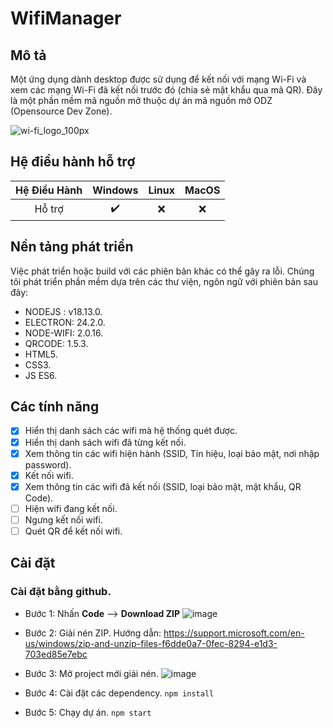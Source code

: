 # WifiManager
## Mô tả
Một ứng dụng dành desktop được sử dụng để kết nối với mạng Wi-Fi và xem các mạng Wi-Fi đã kết nối trước đó (chia sẻ mật khẩu qua mã QR). Đây là một phần mềm mã nguồn mở thuộc dự án mã nguồn mở ODZ (Opensource Dev Zone).


![wi-fi_logo_100px](https://github.com/tdphatstudy/ODZ_WifiManager/assets/124871402/f12458e7-cce8-4762-81e0-9c5d284a6215)

## Hệ điều hành hỗ trợ
| Hệ Điều Hành | Windows    | Linux   | MacOS|
| :---:   | :---: | :---: | :---: |
| Hỗ trợ | ✔️  | ❌   |  ❌ |

## Nền tảng phát triển
Việc phát triển hoặc build với các phiên bản khác có thể gây ra lỗi.
Chúng tôi phát triển phần mềm dựa trên các thư viện, ngôn ngữ với phiên bản sau đây:
  - NODEJS : v18.13.0.
  - ELECTRON: 24.2.0.
  - NODE-WIFI: 2.0.16.
  - QRCODE: 1.5.3.
  - HTML5.
  - CSS3.
  - JS ES6.<br />


## Các tính năng
  - [x] Hiển thị danh sách các wifi mà hệ thống quét được.
  - [x] Hiển thị danh sách wifi đã từng kết nối.
  - [x] Xem thông tin các wifi hiện hành (SSID, Tín hiệu, loại bảo mật, nơi nhập password).
  - [x] Kết nối wifi.
  - [x] Xem thông tin các wifi đã kết nối (SSID, loại bảo mật, mật khẩu, QR Code).
  - [ ] Hiện wifi đang kết nối.
  - [ ] Ngưng kết nối wifi.
  - [ ] Quét QR để kết nối wifi.

##  Cài đặt
### Cài đặt bằng github.
  - Bước 1: Nhấn **Code** -->  **Download ZIP**
 ![image](https://github.com/tdphatstudy/ODZ_WifiManager/assets/124871402/afd1b8d6-4b20-452a-8dc7-10629f703ac9)

  - Bước 2: Giải nén ZIP. Hướng dẫn: https://support.microsoft.com/en-us/windows/zip-and-unzip-files-f6dde0a7-0fec-8294-e1d3-703ed85e7ebc
  - Bước 3: Mở project mới giải nén.
 ![image](https://github.com/tdphatstudy/ODZ_WifiManager/assets/124871402/ca685998-c0af-476b-9edd-742ec02a59cc)

  - Bước 4: Cài đặt các dependency.
  `npm install`
  - Bước 5: Chạy dự án.
  `npm start`





